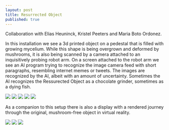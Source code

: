 ```yaml
---
layout: post
title: Resurrected Object
published: true
---
```

Collaboration with Elias Heuninck, Kristel Peeters and Maria Boto Ordonez.

In this installation we see a 3d printed object on a pedestal that is filled with growing mycelium. While this shape is being overgrown and deformed by mushrooms, it is also being scanned by a camera attached to an inquisitively probing robot arm. On a screen attached to the robot arm we see an AI program trying to recognize the image camera feed with short paragraphs, resembling internet memes or tweets. The images are recognized by the AI, albeit with an amount of uncertainty. Sometimes the AI recognizes the Ressurected Object as a chocolate grinder, sometimes as a dying fish.

![](https://tools-for-things-and-ideas.github.io/images/resurrected-object-1010115.JPG)
![](https://tools-for-things-and-ideas.github.io/images/resurrected-object-1010118.JPG)
![](https://tools-for-things-and-ideas.github.io/images/resurrected-object-1010120.JPG)
![](https://tools-for-things-and-ideas.github.io/images/resurrected-object-1010122.JPG)
![](https://tools-for-things-and-ideas.github.io/images/resurrected-object-1010124.JPG)


As a companion to this setup there is also a display with a rendered journey through the original, mushroom-free object in virtual reality.

![](https://tools-for-things-and-ideas.github.io/images/resurrected-object-video-01.jpg)
![](https://tools-for-things-and-ideas.github.io/images/resurrected-object-video-02.jpg)
![](https://tools-for-things-and-ideas.github.io/images/resurrected-object-video-03.jpg)


